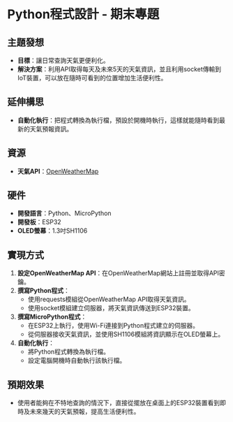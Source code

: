 # Python程式設計 - 期末專題

## 主題發想
- **目標**：讓日常查詢天氣更便利化。
- **解決方案**：利用API取得每天及未來5天的天氣資訊，並且利用socket傳輸到IoT裝置，可以放在隨時可看到的位置增加生活便利性。

## 延伸構思
- **自動化執行**：把程式轉換為執行檔，預設於開機時執行，這樣就能隨時看到最新的天氣預報資訊。

## 資源
- **天氣API**：[OpenWeatherMap](https://home.openweathermap.org/)

## 硬件
- **開發語言**：Python、MicroPython
- **開發板**：ESP32
- **OLED螢幕**：1.3吋SH1106

## 實現方式
1. **設定OpenWeatherMap API**：在OpenWeatherMap網站上註冊並取得API密鑰。
2. **撰寫Python程式**：
   - 使用requests模組從OpenWeatherMap API取得天氣資訊。
   - 使用socket模組建立伺服器，將天氣資訊傳送到ESP32裝置。
3. **撰寫MicroPython程式**：
   - 在ESP32上執行，使用Wi-Fi連接到Python程式建立的伺服器。
   - 從伺服器接收天氣資訊，並使用SH1106模組將資訊顯示在OLED螢幕上。
4. **自動化執行**：
   - 將Python程式轉換為執行檔。
   - 設定電腦開機時自動執行該執行檔。

## 預期效果
- 使用者能夠在不特地查詢的情況下，直接從擺放在桌面上的ESP32裝置看到即時及未來幾天的天氣預報，提高生活便利性。
